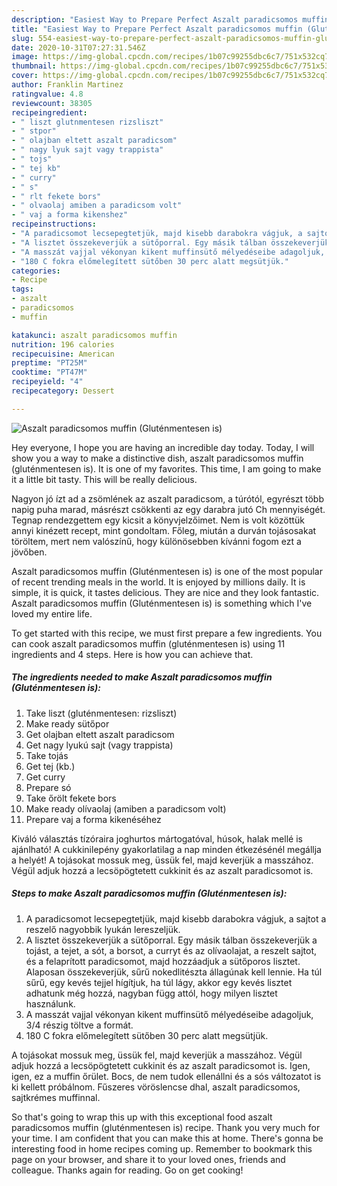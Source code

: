 ```yaml
---
description: "Easiest Way to Prepare Perfect Aszalt paradicsomos muffin (Gluténmentesen is)"
title: "Easiest Way to Prepare Perfect Aszalt paradicsomos muffin (Gluténmentesen is)"
slug: 554-easiest-way-to-prepare-perfect-aszalt-paradicsomos-muffin-glutenmentesen-is
date: 2020-10-31T07:27:31.546Z
image: https://img-global.cpcdn.com/recipes/1b07c99255dbc6c7/751x532cq70/aszalt-paradicsomos-muffin-glutenmentesen-is-recept-foto.jpg
thumbnail: https://img-global.cpcdn.com/recipes/1b07c99255dbc6c7/751x532cq70/aszalt-paradicsomos-muffin-glutenmentesen-is-recept-foto.jpg
cover: https://img-global.cpcdn.com/recipes/1b07c99255dbc6c7/751x532cq70/aszalt-paradicsomos-muffin-glutenmentesen-is-recept-foto.jpg
author: Franklin Martinez
ratingvalue: 4.8
reviewcount: 38305
recipeingredient:
- " liszt glutnmentesen rizsliszt"
- " stpor"
- " olajban eltett aszalt paradicsom"
- " nagy lyuk sajt vagy trappista"
- " tojs"
- " tej kb"
- " curry"
- " s"
- " rlt fekete bors"
- " olvaolaj amiben a paradicsom volt"
- " vaj a forma kikenshez"
recipeinstructions:
- "A paradicsomot lecsepegtetjük, majd kisebb darabokra vágjuk, a sajtot a reszelő nagyobbik lyukán lereszeljük."
- "A lisztet összekeverjük a sütőporral. Egy másik tálban összekeverjük a tojást, a tejet, a sót, a borsot, a curryt és az olívaolajat, a reszelt sajtot, és a felaprított paradicsomot, majd hozzáadjuk a sütőporos lisztet. Alaposan összekeverjük, sűrű nokedlitészta állagúnak kell lennie. Ha túl sűrű, egy kevés tejjel hígítjuk, ha túl lágy, akkor egy kevés lisztet adhatunk még hozzá, nagyban függ attól, hogy milyen lisztet használunk."
- "A masszát vajjal vékonyan kikent muffinsütő mélyedéseibe adagoljuk, 3/4 részig töltve a formát."
- "180 C fokra előmelegített sütőben 30 perc alatt megsütjük."
categories:
- Recipe
tags:
- aszalt
- paradicsomos
- muffin

katakunci: aszalt paradicsomos muffin 
nutrition: 196 calories
recipecuisine: American
preptime: "PT25M"
cooktime: "PT47M"
recipeyield: "4"
recipecategory: Dessert

---
```



![Aszalt paradicsomos muffin (Gluténmentesen is)](https://img-global.cpcdn.com/recipes/1b07c99255dbc6c7/751x532cq70/aszalt-paradicsomos-muffin-glutenmentesen-is-recept-foto.jpg)

Hey everyone, I hope you are having an incredible day today. Today, I will show you a way to make a distinctive dish, aszalt paradicsomos muffin (gluténmentesen is). It is one of my favorites. This time, I am going to make it a little bit tasty. This will be really delicious.

Nagyon jó ízt ad a zsömlének az aszalt paradicsom, a túrótól, egyrészt több napig puha marad, másrészt csökkenti az egy darabra jutó Ch mennyiségét. Tegnap rendezgettem egy kicsit a könyvjelzőimet. Nem is volt közöttük annyi kinézett recept, mint gondoltam. Főleg, miután a durván tojásosakat töröltem, mert nem valószínű, hogy különösebben kívánni fogom ezt a jövőben.

Aszalt paradicsomos muffin (Gluténmentesen is) is one of the most popular of recent trending meals in the world. It is enjoyed by millions daily. It is simple, it is quick, it tastes delicious. They are nice and they look fantastic. Aszalt paradicsomos muffin (Gluténmentesen is) is something which I've loved my entire life.


To get started with this recipe, we must first prepare a few ingredients. You can cook aszalt paradicsomos muffin (gluténmentesen is) using 11 ingredients and 4 steps. Here is how you can achieve that.

<!--inarticleads1-->

##### The ingredients needed to make Aszalt paradicsomos muffin (Gluténmentesen is):

1. Take  liszt (gluténmentesen: rizsliszt)
1. Make ready  sütőpor
1. Get  olajban eltett aszalt paradicsom
1. Get  nagy lyukú sajt (vagy trappista)
1. Take  tojás
1. Get  tej (kb.)
1. Get  curry
1. Prepare  só
1. Take  őrölt fekete bors
1. Make ready  olívaolaj (amiben a paradicsom volt)
1. Prepare  vaj a forma kikenéséhez


Kiváló választás tízóraira joghurtos mártogatóval, húsok, halak mellé is ajánlható! A cukkinilepény gyakorlatilag a nap minden étkezésénél megállja a helyét! A tojásokat mossuk meg, üssük fel, majd keverjük a masszához. Végül adjuk hozzá a lecsöpögtetett cukkinit és az aszalt paradicsomot is. 

<!--inarticleads2-->

##### Steps to make Aszalt paradicsomos muffin (Gluténmentesen is):

1. A paradicsomot lecsepegtetjük, majd kisebb darabokra vágjuk, a sajtot a reszelő nagyobbik lyukán lereszeljük.
1. A lisztet összekeverjük a sütőporral. Egy másik tálban összekeverjük a tojást, a tejet, a sót, a borsot, a curryt és az olívaolajat, a reszelt sajtot, és a felaprított paradicsomot, majd hozzáadjuk a sütőporos lisztet. Alaposan összekeverjük, sűrű nokedlitészta állagúnak kell lennie. Ha túl sűrű, egy kevés tejjel hígítjuk, ha túl lágy, akkor egy kevés lisztet adhatunk még hozzá, nagyban függ attól, hogy milyen lisztet használunk.
1. A masszát vajjal vékonyan kikent muffinsütő mélyedéseibe adagoljuk, 3/4 részig töltve a formát.
1. 180 C fokra előmelegített sütőben 30 perc alatt megsütjük.


A tojásokat mossuk meg, üssük fel, majd keverjük a masszához. Végül adjuk hozzá a lecsöpögtetett cukkinit és az aszalt paradicsomot is. Igen, igen, ez a muffin őrület. Bocs, de nem tudok ellenállni és a sós változatot is ki kellett próbálnom. Fűszeres vöröslencse dhal, aszalt paradicsomos, sajtkrémes muffinnal. 

So that's going to wrap this up with this exceptional food aszalt paradicsomos muffin (gluténmentesen is) recipe. Thank you very much for your time. I am confident that you can make this at home. There's gonna be interesting food in home recipes coming up. Remember to bookmark this page on your browser, and share it to your loved ones, friends and colleague. Thanks again for reading. Go on get cooking!
